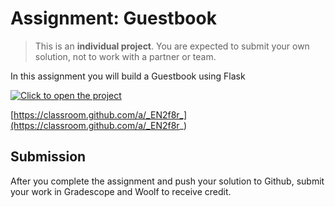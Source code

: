 # Assignment: Guestbook

> This is an **individual project**. You are expected to submit your own solution,
> not to work with a partner or team.

In this assignment you will build a Guestbook using Flask

[![Click to open the project](https://img.shields.io/static/v1?label=Open%20Project&message=Flask-Guestbook&color=blue)](https://classroom.github.com/a/_EN2f8r_)

[https://classroom.github.com/a/_EN2f8r_](https://classroom.github.com/a/_EN2f8r_)

## Submission

After you complete the assignment and push your solution to Github, submit your work in Gradescope and Woolf to receive credit.
